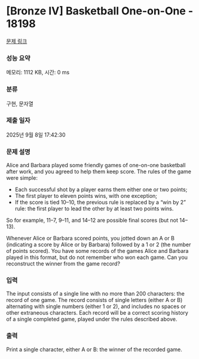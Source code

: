 # [Bronze IV] Basketball One-on-One - 18198 

[문제 링크](https://www.acmicpc.net/problem/18198) 

### 성능 요약

메모리: 1112 KB, 시간: 0 ms

### 분류

구현, 문자열

### 제출 일자

2025년 9월 8일 17:42:30

### 문제 설명

<p>Alice and Barbara played some friendly games of one-on-one basketball after work, and you agreed to help them keep score. The rules of the game were simple:</p>

<ul>
	<li>Each successful shot by a player earns them either one or two points;</li>
	<li>The first player to eleven points wins, with one exception;</li>
	<li>If the score is tied 10–10, the previous rule is replaced by a “win by 2” rule: the first player to lead the other by at least two points wins.</li>
</ul>

<p>So for example, 11–7, 9–11, and 14–12 are possible final scores (but not 14–13).</p>

<p>Whenever Alice or Barbara scored points, you jotted down an A or B (indicating a score by Alice or by Barbara) followed by a 1 or 2 (the number of points scored). You have some records of the games Alice and Barbara played in this format, but do not remember who won each game. Can you reconstruct the winner from the game record?</p>

### 입력 

 <p>The input consists of a single line with no more than 200 characters: the record of one game. The record consists of single letters (either A or B) alternating with single numbers (either 1 or 2), and includes no spaces or other extraneous characters. Each record will be a correct scoring history of a single completed game, played under the rules described above.</p>

### 출력 

 <p>Print a single character, either A or B: the winner of the recorded game.</p>

